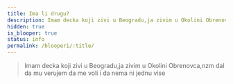 ```yaml
---
title: Ima li drugu?
description: Imam decka koji zivi u Beogradu,ja zivim u Okolini Obrenovca,nzm dal da mu verujem da me voli i da nema ni jednu vise
hidden: true
is_blooper: true
status: info
permalink: /blooperi/:title/
---
```


> Imam decka koji zivi u Beogradu,ja zivim u Okolini Obrenovca,nzm dal da mu verujem da me voli i da nema ni jednu vise
